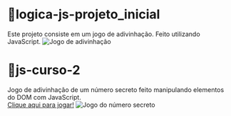 # 📁logica-js-projeto_inicial

Este projeto consiste em um jogo de adivinhação. Feito utilizando JavaScript.
![Jogo de adivinhação](https://github.com/sarahscampos/programa-one-iniciante/assets/74733887/a94bad1d-3991-4df7-bd5e-e5c2c8bb8b9e)

# 📁js-curso-2

Jogo de adivinhação de um número secreto feito manipulando elementos do DOM com JavaScript.\
<a href="https://jogo-numero-secreto-seven-beta.vercel.app" target="_blank">Clique aqui para jogar!</a>
![Jogo do número secreto](https://github.com/sarahscampos/programa-one-iniciante/assets/74733887/1c261f60-05fb-47f3-baaf-193aeaeae77e)
